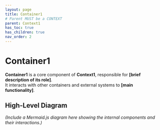 ```yaml
---
layout: page
title: Container1
# Parent MUST be a CONTEXT
parent: Context1
has_toc: true
has_children: true
nav_order: 2
---
```


# Container1
**Container1** is a core component of **Context1**, responsible for **[brief description of its role]**.  
It interacts with other containers and external systems to **[main functionality]**.

## **High-Level Diagram**
_(Include a Mermaid.js diagram here showing the internal components and their interactions.)_
